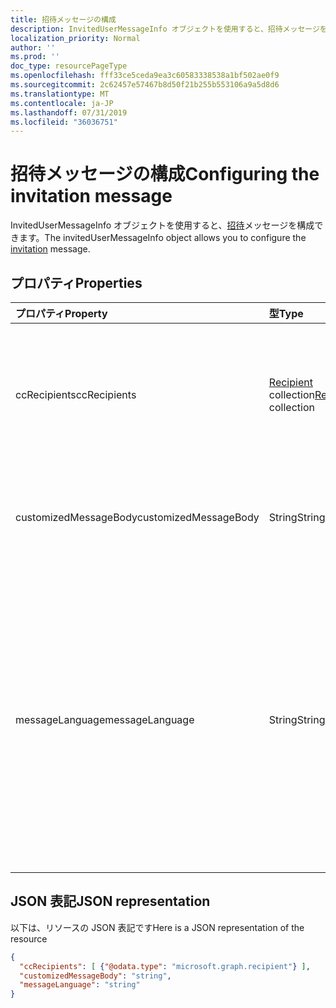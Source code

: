 ```yaml
---
title: 招待メッセージの構成
description: InvitedUserMessageInfo オブジェクトを使用すると、招待メッセージを構成できます。
localization_priority: Normal
author: ''
ms.prod: ''
doc_type: resourcePageType
ms.openlocfilehash: fff33ce5ceda9ea3c60583338538a1bf502ae0f9
ms.sourcegitcommit: 2c62457e57467b8d50f21b255b553106a9a5d8d6
ms.translationtype: MT
ms.contentlocale: ja-JP
ms.lasthandoff: 07/31/2019
ms.locfileid: "36036751"
---
```

# <a name="configuring-the-invitation-message"></a><span data-ttu-id="2118d-103">招待メッセージの構成</span><span class="sxs-lookup"><span data-stu-id="2118d-103">Configuring the invitation message</span></span>

<span data-ttu-id="2118d-104">InvitedUserMessageInfo オブジェクトを使用すると、[招待](invitation.md)メッセージを構成できます。</span><span class="sxs-lookup"><span data-stu-id="2118d-104">The invitedUserMessageInfo object allows you to configure the [invitation](invitation.md) message.</span></span>


## <a name="properties"></a><span data-ttu-id="2118d-105">プロパティ</span><span class="sxs-lookup"><span data-stu-id="2118d-105">Properties</span></span>
| <span data-ttu-id="2118d-106">プロパティ</span><span class="sxs-lookup"><span data-stu-id="2118d-106">Property</span></span>     | <span data-ttu-id="2118d-107">型</span><span class="sxs-lookup"><span data-stu-id="2118d-107">Type</span></span>   |<span data-ttu-id="2118d-108">説明</span><span class="sxs-lookup"><span data-stu-id="2118d-108">Description</span></span>|
|:---------------|:--------|:----------|
|<span data-ttu-id="2118d-109">ccRecipients</span><span class="sxs-lookup"><span data-stu-id="2118d-109">ccRecipients</span></span>|<span data-ttu-id="2118d-110">[Recipient](recipient.md) collection</span><span class="sxs-lookup"><span data-stu-id="2118d-110">[Recipient](recipient.md) collection</span></span>|<span data-ttu-id="2118d-111">その他の受信者に招待メッセージを送信する必要があります。</span><span class="sxs-lookup"><span data-stu-id="2118d-111">Additional recipients the invitation message should be sent to.</span></span> <span data-ttu-id="2118d-112">現時点では、1つの追加の受信者のみがサポートされています。</span><span class="sxs-lookup"><span data-stu-id="2118d-112">Currently only 1 additional recipient is supported.</span></span>|
|<span data-ttu-id="2118d-113">customizedMessageBody</span><span class="sxs-lookup"><span data-stu-id="2118d-113">customizedMessageBody</span></span>|<span data-ttu-id="2118d-114">String</span><span class="sxs-lookup"><span data-stu-id="2118d-114">String</span></span>|<span data-ttu-id="2118d-115">既定のメッセージを必要としない場合に送信する、カスタマイズされたメッセージ本文。</span><span class="sxs-lookup"><span data-stu-id="2118d-115">Customized message body you want to send if you don't want the default message.</span></span>|
|<span data-ttu-id="2118d-116">messageLanguage</span><span class="sxs-lookup"><span data-stu-id="2118d-116">messageLanguage</span></span>|<span data-ttu-id="2118d-117">String</span><span class="sxs-lookup"><span data-stu-id="2118d-117">String</span></span>|<span data-ttu-id="2118d-118">既定のメッセージを送信する言語を指定します。</span><span class="sxs-lookup"><span data-stu-id="2118d-118">The language you want to send the default message in.</span></span> <span data-ttu-id="2118d-119">CustomizedMessageBody が指定されている場合、このプロパティは無視され、customizedMessageBody を使用してメッセージが送信されます。</span><span class="sxs-lookup"><span data-stu-id="2118d-119">If the customizedMessageBody is specified, this property is ignored, and the message is sent using the customizedMessageBody.</span></span> <span data-ttu-id="2118d-120">言語の形式は ISO 639 である必要があります。</span><span class="sxs-lookup"><span data-stu-id="2118d-120">The language format should be in ISO 639.</span></span> <span data-ttu-id="2118d-121">既定値は en-us です。</span><span class="sxs-lookup"><span data-stu-id="2118d-121">The default is en-US.</span></span>|

## <a name="json-representation"></a><span data-ttu-id="2118d-122">JSON 表記</span><span class="sxs-lookup"><span data-stu-id="2118d-122">JSON representation</span></span>
<span data-ttu-id="2118d-123">以下は、リソースの JSON 表記です</span><span class="sxs-lookup"><span data-stu-id="2118d-123">Here is a JSON representation of the resource</span></span>

<!-- {"blockType": "resource", "@odata.type": "microsoft.graph.invitedUserMessageInfo"} -->
```json
{
  "ccRecipients": [ {"@odata.type": "microsoft.graph.recipient"} ],
  "customizedMessageBody": "string",
  "messageLanguage": "string"
}
```

<!-- uuid: 8fcb5dbc-d5aa-4681-8e31-b001d5168d79
2016-22-25 14:57:30 UTC -->
<!-- {
  "type": "#page.annotation",
  "description": "invitedUserMessageInfo resource",
  "keywords": "",
  "section": "documentation",
  "tocPath": ""
}-->
